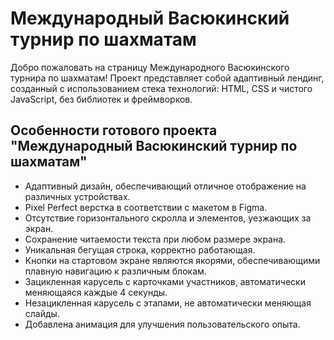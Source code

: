 # Международный Васюкинский турнир по шахматам

Добро пожаловать на страницу Международного Васюкинского турнира по шахматам! Проект представляет собой адаптивный лендинг, созданный с использованием стека технологий: HTML, CSS и чистого JavaScript, без библиотек и фреймворков.

## Особенности готового проекта "Международный Васюкинский турнир по шахматам"

- Адаптивный дизайн, обеспечивающий отличное отображение на различных устройствах.
- Pixel Perfect верстка в соответствии с макетом в Figma.
- Отсутствие горизонтального скролла и элементов, уезжающих за экран.
- Сохранение читаемости текста при любом размере экрана.
- Уникальная бегущая строка, корректно работающая.
- Кнопки на стартовом экране являются якорями, обеспечивающими плавную навигацию к различным блокам.
- Зацикленная карусель с карточками участников, автоматически меняющаяся каждые 4 секунды.
- Незацикленная карусель с этапами, не автоматически меняющая слайды.
- Добавлена анимация для улучшения пользовательского опыта.
